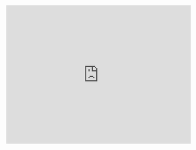 <embed src="https://github.com/user-attachments/files/21001266/SnowSQL.project.pdf" width="500" height="375" 
 type="application/pdf">
